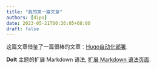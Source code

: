 ```yaml
---
title: "我的第一篇文章"
authors: [dipo]
date: 2023-05-21T00:36:05+08:00
draft: false
---
```


这篇文章借鉴了一篇很棒的文章：[Hugo自动化部署](https://www.pseudoyu.com/zh/2022/05/29/deploy_your_blog_using_hugo_and_github_action).

<!--more-->


 **DoIt** 主题的扩展 Markdown 语法, [扩展 Markdown 语法页面](https://hugodoit.pages.dev/zh-cn/basic-markdown-syntax/).

